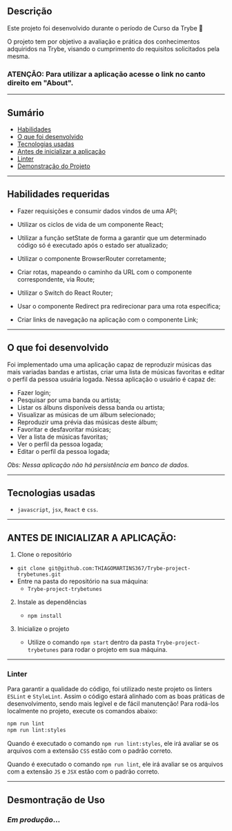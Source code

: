 ## Descrição

Este projeto foi desenvolvido durante o período de Curso da Trybe 🚀

O projeto tem por objetivo a avaliação e prática dos conhecimentos adquiridos na Trybe, visando o cumprimento do requisitos solicitados pela mesma.

### ATENÇÃO: Para utilizar a aplicação acesse o link no canto direito em "About".

---

## Sumário

- [Habilidades](#habilidades-requeridas)
- [O que foi desenvolvido](#o-que-foi-desenvolvido)
- [Tecnologias usadas](#tecnologias-usadas)
- [Antes de inicializar a aplicação](#antes-de-inicializar-a-aplicação)
- [Linter](#linter)
- [Demonstração do Projeto](#desmontração-de-uso)

---

## Habilidades requeridas

- Fazer requisições e consumir dados vindos de uma API;

- Utilizar os ciclos de vida de um componente React;

- Utilizar a função setState de forma a garantir que um determinado código só é executado após o estado ser atualizado;

- Utilizar o componente BrowserRouter corretamente;

- Criar rotas, mapeando o caminho da URL com o componente correspondente, via Route;

- Utilizar o Switch do React Router;

- Usar o componente Redirect pra redirecionar para uma rota específica;

- Criar links de navegação na aplicação com o componente Link;

---

## O que foi desenvolvido

Foi implementado uma uma aplicação capaz de reproduzir músicas das mais variadas bandas e artistas, criar uma lista de músicas favoritas e editar o perfil da pessoa usuária logada. Nessa aplicação o usuário é capaz de:

- Fazer login;
- Pesquisar por uma banda ou artista;
- Listar os álbuns disponíveis dessa banda ou artista;
- Visualizar as músicas de um álbum selecionado;
- Reproduzir uma prévia das músicas deste álbum;
- Favoritar e desfavoritar músicas;
- Ver a lista de músicas favoritas;
- Ver o perfil da pessoa logada;
- Editar o perfil da pessoa logada;

*Obs: Nessa aplicação não há persistência em banco de dados.*

---

## Tecnologias usadas

- `javascript`, `jsx`, `React` e `css`.

---

## ANTES DE INICIALIZAR A APLICAÇÃO:

1. Clone o repositório
  * `git clone git@github.com:THIAGOMARTINS367/Trybe-project-trybetunes.git`
  * Entre na pasta do repositório na sua máquina:
    * `Trybe-project-trybetunes`

2. Instale as dependências
   * `npm install`

3.  Inicialize o projeto
    * Utilize o comando `npm start` dentro da pasta `Trybe-project-trybetunes` para rodar o projeto em sua máquina.

---

### Linter

Para garantir a qualidade do código, foi utilizado neste projeto os linters `ESLint` e `StyleLint`.
Assim o código estará alinhado com as boas práticas de desenvolvimento, sendo mais legível
e de fácil manutenção! Para rodá-los localmente no projeto, execute os comandos abaixo:

```bash
npm run lint
npm run lint:styles
```

Quando é executado o comando `npm run lint:styles`, ele irá avaliar se os arquivos com a extensão `CSS` estão com o padrão correto.

Quando é executado o comando `npm run lint`, ele irá avaliar se os arquivos com a extensão `JS` e `JSX` estão com o padrão correto.

---

## Desmontração de Uso

### *Em produção*...
